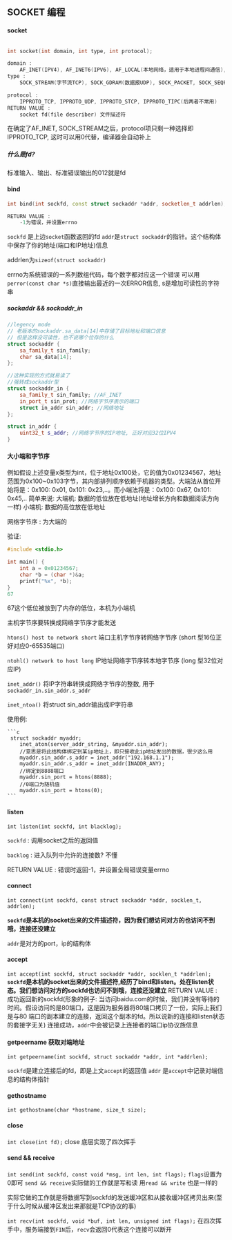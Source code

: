 
## SOCKET 编程

#### socket 
```c++

int socket(int domain, int type, int protocol);

domain : 
    AF_INET(IPV4), AF_INET6(IPV6), AF_LOCAL(本地网络，适用于本地进程间通信), AF_ROUTE
type : 
    SOCK_STREAM(字节流TCP), SOCK_GDRAM(数据报UDP), SOCK_PACKET, SOCK_SEQPACKET(后两个不用记)

protocol : 
    IPPROTO_TCP, IPPROTO_UDP, IPPROTO_STCP, IPPROTO_TIPC(后两者不常用)
RETURN VALUE :
    socket fd(file describer) 文件描述符
```

在确定了AF_INET, SOCK_STREAM之后，protocol项只剩一种选择即IPPROTO_TCP, 这时可以用0代替，编译器会自动补上

##### 什么是fd? 
标准输入、输出、标准错误输出的012就是fd


#### bind 
```c++
int bind(int sockfd, const struct sockaddr *addr, socketlen_t addrlen);

RETURN VALUE :
    -1为错误，并设置errno
```
`sockfd` 是上边`socket`函数返回的fd
`addr`是`struct sockaddr`的指针。这个结构体中保存了你的地址(端口和IP地址)信息

addrlen为`sizeof(struct sockaddr)`

errno为系统错误的一系列数组代码，每个数字都对应这一个错误
可以用`perror(const char *s)`直接输出最近的一次ERROR信息, s是增加可读性的字符串

##### sockaddr && sockaddr_in
```c++
//legency mode
// 老版本的sockaddr.sa_data[14]中存储了目标地址和端口信息
// 但是这样没可读性，也不说哪个位存的什么
struct sockaddr {
    sa_family_t sin_family;
    char sa_data[14];
};

//这种实现的方式就易读了
//强转成sockaddr型
struct sockaddr_in {
    sa_family_t sin_family; //AF_INET
    in_port_t sin_prot; //网络字节序表示的端口
    struct in_addr sin_addr; //网络地址
};

struct in_addr {
    uint32_t s_addr; //网络字节序的IP地址, 正好对应32位IPV4
}
```
#### 大小端和字节序

例如假设上述变量x类型为int，位于地址0x100处，它的值为0x01234567，地址范围为0x100~0x103字节，其内部排列顺序依赖于机器的类型。大端法从首位开始将是：0x100: 0x01, 0x101: 0x23,..。而小端法将是：0x100: 0x67, 0x101: 0x45,..
简单来说:
    大端机: 数据的低位放在低地址(地址增长方向和数据阅读方向一样)
    小端机: 数据的高位放在低地址

网络字节序 : 为大端的 

验证:
```c
#include <stdio.h>

int main() {
    int a = 0x01234567;
    char *b = (char *)&a;
    printf("%x", *b);
}
67
```
67这个低位被放到了内存的低位，本机为小端机

主机字节序要转换成网络字节序才能发送 


`htons() host to network short` 端口主机字节序转网络字节序 (short 型16位正好对应0-65535端口)

`ntohl() network to host long` IP地址网络字节序转本地字节序 (long 型32位对应IP)

`inet_addr()` 将IP字符串转换成网络字节序的整数, 用于`sockaddr_in.sin_addr.s_addr`

`inet_ntoa()` 将struct sin_addr输出成IP字符串

使用例: 

    ```c
     struct sockaddr myaddr;
        inet_aton(server_addr_string, &myaddr.sin_addr);
        //意思是将此结构体绑定到某ip地址上，即只接收此ip地址发出的数据，很少这么用 
        myaddr.sin_addr.s_addr = inet_addr("192.168.1.1"); 
        myaddr.sin_addr.s_addr = inet_addr(INADDR_ANY);
        //绑定到8888端口
        myaddr.sin_port = htons(8888);
        //0端口为随机值
        myaddr.sin_port = htons(0);
    ```



#### listen

`int listen(int sockfd, int blacklog);`

`sockfd` : 调用socket之后的返回值

`backlog` : 进入队列中允许的连接数? 不懂

RETURN VALUE : 错误时返回-1，并设置全局错误变量errno

#### connect
`int connect(int sockfd, const struct sockaddr *addr, socklen_t, addrlen);`

**`sockfd`是本机的socket出来的文件描述符，因为我们想访问对方的也访问不到哦，连接还没建立**

`addr`是对方的port，ip的结构体
#### accept

`int accept(int sockfd, struct sockaddr *addr, socklen_t *addrlen);`
**`sockfd`是本机的socket出来的文件描述符,经历了bind和listen。处在listen状态。我们想访问对方的sockfd也访问不到哦，连接还没建立**
RETURN VALUE :
    成功返回新的sockfd(形象的例子: 当访问baidu.com的时候，我们并没有等待的时间。假设访问的是80端口，这是因为服务器将80端口拷贝了一份，实际上我们是与80
                             端口的副本建立的连接，返回这个副本的fd。所以说新的连接和listen状态的套接字无关)
连接成功，`addr`中会被记录上连接者的端口ip协议族信息

#### getpeername 获取对端地址
`int getpeername(int sockfd, struct sockaddr *addr, int *addrlen);`

`sockfd`是建立连接后的fd，即是上文`accept`的返回值
`addr` 是`accept`中记录对端信息的结构体指针

#### gethostname

`int gethostname(char *hostname, size_t size);`

#### close
`int close(int fd);`
close 底层实现了四次挥手

#### send && receive

`int send(int sockfd, const void *msg, int len, int flags);`
`flags`设置为0即可
`send && receive`实际做的工作就是写和读
用`read && write`  也是一样的

实际它做的工作就是将数据写到sockfd的发送缓冲区和从接收缓冲区拷贝出来(至于什么时候从缓冲区发出来那就是TCP协议的事)

`int recv(int sockfd, void *buf, int len, unsigned int flags);`
在四次挥手中，服务端接到`FIN`后，`recv`会返回0代表这个连接可以断开



